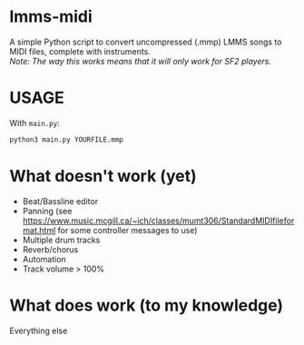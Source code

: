 lmms-midi
=========
A simple Python script to convert uncompressed (.mmp) LMMS songs to MIDI files, complete with instruments.  
*Note: The way this works means that it will only work for SF2 players.*

USAGE
=====
With `main.py`:
```bash
python3 main.py YOURFILE.mmp
```

What doesn't work (yet)
=======================
* Beat/Bassline editor
* Panning (see https://www.music.mcgill.ca/~ich/classes/mumt306/StandardMIDIfileformat.html for some controller messages to use)
* Multiple drum tracks
* Reverb/chorus
* Automation
* Track volume > 100%

What does work (to my knowledge)
================================
Everything else
